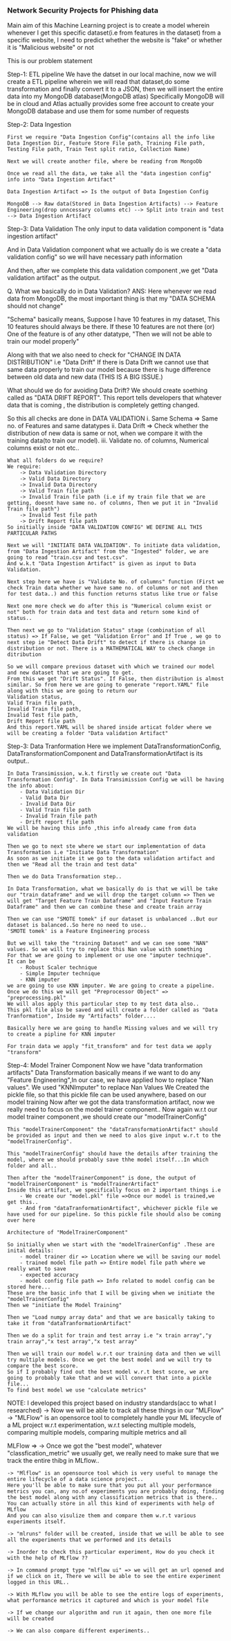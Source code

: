 ### Network Security Projects for Phishing data


Main aim of this Machine Learning project is to create a model wherein whenever I get this specific dataset(i.e from features in the dataset) from a specific website, I need to predict whether the website is "fake" or whether it is "Malicious website" or not

This is our problem statement

Step-1: ETL pipeline
    We have the datset in our local machine, now we will create a ETL pipeline wherein we will read that dataset,do some transformation and finally convert it to a JSON, then we will insert the entire data into my MongoDB database(MongoDB atlas)
    Specifically MongoDB will be in cloud and Atlas actually provides some free account to create your MongoDB database and use them for some number of requests
    
Step-2: Data Ingestion

    First we require "Data Ingestion Config"(contains all the info like Data Ingestion Dir, Feature Store File path, Training File path, Testing File path, Train Test split ratio, Collection Name)

    Next we will create another file, where be reading from MongoDb 

    Once we read all the data, we take all the "data ingestion config" info into "Data Ingestion Artifact"

    Data Ingestion Artifact => Is the output of Data Ingestion Config
     
    MongoDB --> Raw data(Stored in Data Ingestion Artifacts) --> Feature Engineering(drop unncessary columns etc) --> Split into train and test --> Data Ingestion Artifact
    
Step-3: Data Validation
   The only input to data validation component is "data ingestion artifact"

   And in Data Validation component what we actually do is we create a "data validation config" so we will have necessary path information

   And then, after we complete this data validation component ,we get "Data validation artifact" as the output.
   
   Q. What we basically do in Data Validation?
   ANS: Here whenever we read data from MongoDB, the most important thing is that my "DATA SCHEMA should not change" 

   "Schema" basically means, Suppose I have 10 features in my dataset, This 10 features should always be there. If these 10 features are not there (or) One of the feature is of any other datatype, "Then we will not be able to train our model properly"

   Along with that we also need to check for "CHANGE IN DATA DISTRIBUTION" i.e "Data Drift"
   If there is Data Drift we cannot use that same data properly to train our model because there is huge difference between old data and new data (THIS IS A BIG ISSUE.)

   What should we do for avoiding Data Drift?
   We should create soething called as "DATA DRIFT REPORT".
   This report tells developers that whatever data that is coming , the distribution is completely getting changed.

   So this all checks are done in DATA VALIDATION
        i. Same Schema => Same no. of Features and same datatypes
        ii. Data Drift => Check whether the distribution of new data is same or not,
        when we compare it with the training data(to train our model).
        iii. Validate no. of columns, Numerical columns exist or not etc..
    
    What all folders do we require?
    We require:
        -> Data Validation Directory
        -> Valid Data Directory
        -> Invalid Data Directory
        -> Valid Train file path
        -> Invalid Train file path (i.e if my train file that we are getting, doesnt have same no. of columns, Then we put it in "Invalid Train file path")
        -> Invalid Test file path
        -> Drift Report file path
    So initially inside "DATA VALIDATION CONFIG" WE DEFINE ALL THIS PARTICULAR PATHS

    Next we will "INITIATE DATA VALIDATION". To initiate data validation, from "Data Ingestion Artifact" from the "Ingested" folder, we are going to read "train.csv and test.csv".
    And w.k.t "Data Ingestion Artifact" is given as input to Data Validation.

    Next step here we have is "Validate No. of columns" function (First we check Train data whether we have same no. of columns or not and then for test data..) and this function returns status like true or false

    Next one more check we do after this is "Numerical column exist or not" both for train data and test data and return some kind of status..

    Then next we go to "Validation Status" stage (combination of all status) => If False, we get "Validation Error" and If True , we go to next step ie "Detect Data Drift" to detect if there is change in distribution or not. There is a MATHEMATICAL WAY to check change in ditribution

    So we will compare previous dataset with which we trained our model and new dataset that we are going to get.
    From this we get "Drift Status". If False, then distribution is almost similar. So from here we are going to generate "report.YAML" file along with this we are going to return our 
    Validation status, 
    Valid Train file path, 
    Invalid Train file path, 
    Invalid Test file path, 
    Drift Report file path
    And this report.YAML will be shared inside articat folder where we will be creating a folder "Data validation Artifact"


Step-3: Data Tranformation
    Here we implement DataTransformationConfig, DataTransformationComponent and DataTransformationArtifact is its output..

    In Data Transimission, w.k.t firstly we create out "Data Transformation Config". In Data Transimission Config we will be having the info about:
        - Data Validation Dir
        - Valid Data Dir
        - Invalid Data Dir
        - Valid Train file path
        - Invalid Train file path
        - Drift report file path
    We will be having this info ,this info already came from data validation

    Then we go to next ste where we start our implementation of data Transformation i.e "Initiate Data Transformation"
    As soon as we initiate it we go to the data validation artifact and then we "Read all the train and test data"

    Then we do Data Transformation step..

    In Data Transformation, what we basically do is that we will be take our "train dataframe" and we will drop the target column => Then we will get "Target Feature Train Dataframe" and "Input Feature Train Dataframe" and then we can combine these and create train array

    Then we can use "SMOTE tomek" if our dataset is unbalanced ..But our dataset is balanced..So here no need to use..
    'SMOTE tomek' is a Feature Engineering process

    But we will take the "training Dataset" and we can see some "NAN" values. So we will try to replace this Nan value with something
    For that we are going to implement or use one "imputer technique".
    It can be 
        - Robust Scaler technique
        - Simple Imputer technique
        - KNN imputer
    we are going to use KNN imputer. We are going to create a pipeline.
    Once we do this we will get "Preprocessor Object" => "preprocessing.pkl"
    We will alos apply this particular step to my test data also..
    This pkl file also be saved and will create a folder called as "Data Tranformation", Inside my "Artifacts" folder....

    Basically here we are going to handle Missing values and we will try to create a pipline for KNN imputer

    For train data we apply "fit_transform" and for test data we apply "transform"

    
Step-4: Model Trainer Component
    Now we have "data tranformation artifacts"
    Data Transformation basically means if we want to do any "Feature Engineering",In our case, we have applied how to replace "Nan values". We used 
    "KNNImputer" to replace Nan Values
    We Created the pickle file, so that this pickle file can be used anywhere, based on our model training
    Now after we got the data transformation artifact, now we really need to focus on the model trainer component..
    Now again w.r.t our model trainer component ,we should create our "modelTrainerConfig"

    This "modelTrainerComponent" the "dataTransformationArtifact" should be provided as input and then we need to alos give input w.r.t to the "modelTrainerConfig".

    This "modelTrainerConfig" should have the details after training the model, where we should probably save thhe model itself...In which folder and all..

    Then after the "modelTrainerComponent" is done, the output of "modelTrainerComponent" is "modelTrainerArtifact"
    Inside this artifact, we specifically focus on 2 important things i.e
        - We create our "model.pkl" file =>Once our model is trained,we get this..
        - And from "dataTranformationArtifact", whichever pickle file we have used for our pipeline. So this pickle file should also be coming over here
    
    Architecture of "ModelTrainerComponent"

    So initially when we start with the "modelTrainerConfig" .These are inital details:
        - model trainer dir => Location where we will be saving our model
        - trained model file path => Entire model file path where we really wnat to save 
        - expected accuracy 
        - model config file path => Info related to model config can be stored here...
    These are the basic info that I will be giving when we initiate the "modelTrainerConfig"
    Then we "initiate the Model Training"

    Then we "Load numpy array data" and that we are basically taking to take it from "dataTranformationArtifact"

    Then we do a split for train and test array i.e "x train array","y train array","x test array","x test array"

    Then we will train our model w.r.t our training data and then we will try multiple models. Once we get the best model and we will try to compare the best score.
    So if I probably find out the best model w.r.t best score, we are going to probably take that and we will convert that into a pickle file...
    To find best model we use "calculate metrics"



NOTE:
    I developed this project based on industry standards(acc to what I researched)
    -> Now we will be able to track all these things in our "MLFlow"
    -> "MLFlow" is an opensorce tool to completely handle your ML lifecycle of a ML project w.r.t experimentation, w.r.t selecting multiple models, comparing multiple models, comparing multiple metrics and all


MLFlow =>
    -> Once we got the "best model", whatever "classfication_metric" we usually get, we really need to make sure that we track the entire thibg in MLflow..

    -> "Mlflow" is an opensource tool which is very useful to manage the entire lifecycle of a data science project..
    Here you'll be able to make sure that you put all your performance metrics you can, any no.of experiments you are probably doing, finding the best model along with any classification metrics that is there..
    You can actually store in all this kind of experiments with help of MLflow
    And you can also visulize them and compare them w.r.t various experiments itself.

    -> "mlruns" folder will be created, inside that we will be able to see all the experiments that we performed and its details

    -> Inorder to check this particular experiment, How do you check it with the help of MLflow ??
    
    -> In command prompt type "mlflow ui" => we will get an url opened and if we click on it, There we will be able to see the entire experiment logged in this URL..

    -> With MLflow you will be able to see the entire logs of experiments, what performance metrics it captured and which is your model file

    -> If we change our algorithm and run it again, then one more file will be created 

    -> We can also compare different experiments..


















